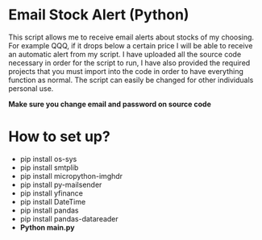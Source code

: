 # Email Stock Alert (Python)
This script allows me to receive email alerts about stocks of my choosing. For example QQQ, if it drops below a certain price I will be able to receive an automatic alert from my script. I have uploaded all the source code necessary in order for the script to run, I have also provided the required projects that you must import into the code in order to have everything function as normal. The script can easily be changed for other individuals personal use.

**Make sure you change email and password on source code**

# How to set up?
* pip install os-sys
* pip install smtplib
* pip install micropython-imghdr
* pip install py-mailsender
* pip install yfinance
* pip install DateTime
* pip install pandas
* pip install pandas-datareader
* **Python main.py**
